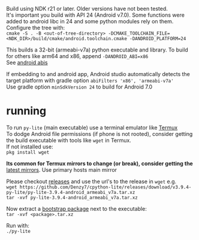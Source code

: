 Build using NDK r21 or later. Older versions have not been tested.  
It's important you build with API 24 (Android v7.0). Some functions were added to android libc in 24 and some python modules rely on them.  
Configure the tree with:  
`cmake -S . -B <out-of-tree-directory> -DCMAKE_TOOLCHAIN_FILE=<NDK_DIR>/build/cmake/android.toolchain.cmake -DANDROID_PLATFORM=24`  

This builds a 32-bit (armeabi-v7a) python executable and library. To build for others like arm64 and x86, append `-DANDROID_ABI=x86`  
See [android abis](https://developer.android.com/ndk/guides/cmake#android_abi)

If embedding to and android app, Android studio automatically detects the target platform with gradle option `abiFilters 'x86', 'armeabi-v7a'`  
Use gradle option `minSdkVersion 24` to build for Android 7.0


# running

To run `py-lite` (main executable) use a terminal emulator like [Termux](https://play.google.com/store/apps/details?id=com.termux)  
To dodge Android file permissions (if phone is not rooted), consider getting the build executable with tools like `wget` in Termux.  
If not installed use:  
`pkg install wget`  

**Its common for Termux mirrors to change (or break), consider getting the** [latest mirrors](https://github.com/termux/termux-packages/wiki/Mirrors). Use primary hosts main mirror

Please checkout [releases](../../releases) and use the url's to the release in `wget` e.g.  
`wget https://github.com/Denzy7/cpython-lite/releases/download/v3.9.4-py-lite/py-lite-3.9.4-android_armeabi_v7a.tar.xz`  
`tar -xvf py-lite-3.9.4-android_armeabi_v7a.tar.xz`


Now extract a [bootstrap package](../../bootstraping) next to the executable:  
`tar -xvf <package>.tar.xz`

Run with:  
`./py-lite`

